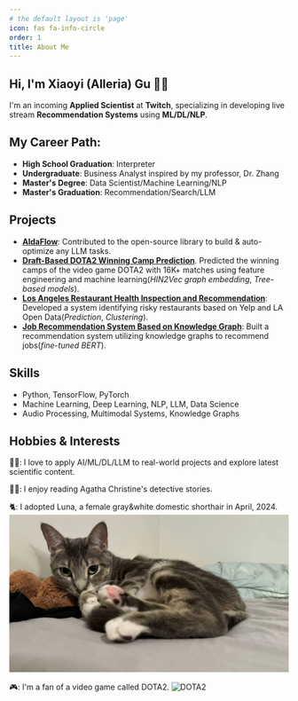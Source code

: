 ```yaml
---
# the default layout is 'page'
icon: fas fa-info-circle
order: 1
title: About Me
---
```


## Hi, I'm Xiaoyi (Alleria) Gu 👩‍💻

I'm an incoming **Applied Scientist** at **Twitch**, specializing in developing live stream **Recommendation Systems** using **ML/DL/NLP**.

## My Career Path:
- **High School Graduation**: Interpreter
- **Undergraduate**: Business Analyst inspired by my professor, Dr. Zhang
- **Master's Degree**: Data Scientist/Machine Learning/NLP
- **Master's Graduation**: Recommendation/Search/LLM

## Projects
- [**AldaFlow**](https://github.com/SylphAI-Inc/AdalFlow): Contributed to the open-source library to build & auto-optimize any LLM tasks.
- [**Draft-Based DOTA2 Winning Camp Prediction**](https://medium.com/@xiaoyigu/data-science-for-dota2-part-1-data-collection-55d7d7cb07c1). Predicted the winning camps of the video game DOTA2 with 16K+ matches using feature engineering and machine learning(*HIN2Vec graph embedding*, *Tree-based models*).
- [**Los Angeles Restaurant Health Inspection and Recommendation**](https://www.youtube.com/watch?v=oiM0AO_HvLQ): Developed a system identifying risky restaurants based on Yelp and LA Open Data(*Prediction*, *Clustering*).
- [**Job Recommendation System Based on Knowledge Graph**](https://www.youtube.com/watch?v=EczX-wm0GMc): Built a recommendation system utilizing knowledge graphs to recommend jobs(*fine-tuned BERT*).

## Skills
- Python, TensorFlow, PyTorch
- Machine Learning, Deep Learning, NLP, LLM, Data Science
- Audio Processing, Multimodal Systems, Knowledge Graphs

## Hobbies & Interests
👩‍🎓: I love to apply AI/ML/DL/LLM to real-world projects and explore latest scientific content.

🕵️‍♀️: I enjoy reading Agatha Christine's detective stories.

🐈: I adopted Luna, a female gray&white domestic shorthair in April, 2024.
![Luna](/assets/img/luna.jpg)

🎮: I'm a fan of a video game called DOTA2.
![DOTA2](https://miro.medium.com/v2/resize:fit:4800/format:webp/1*5jntDOf_Lt2lSxMaK0tOAA.jpeg)


<!-- > Add Markdown syntax content to file `_tabs/about.md`{: .filepath } and it will show up on this page.
{: .prompt-tip } -->
